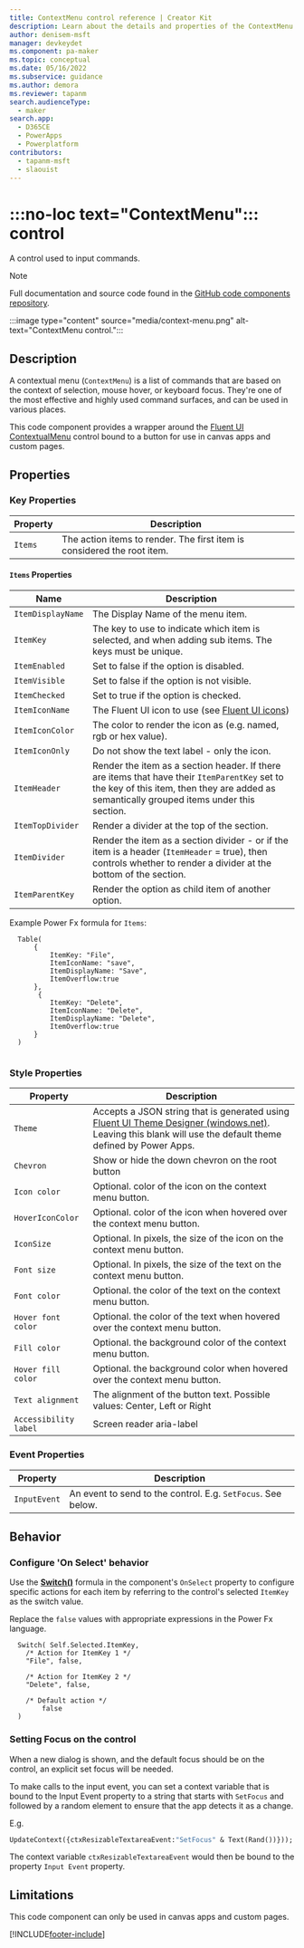 ```yaml
---
title: ContextMenu control reference | Creator Kit
description: Learn about the details and properties of the ContextMenu control in the Creator Kit.
author: denisem-msft
manager: devkeydet
ms.component: pa-maker
ms.topic: conceptual
ms.date: 05/16/2022
ms.subservice: guidance
ms.author: demora
ms.reviewer: tapanm
search.audienceType: 
  - maker
search.app: 
  - D365CE
  - PowerApps
  - Powerplatform
contributors:
  - tapanm-msft
  - slaouist
---
```


# :::no-loc text="ContextMenu"::: control

A control used to input commands.

> [!NOTE]
> Full documentation and source code found in the [GitHub code components repository](https://github.com/microsoft/powercat-code-components/tree/main/ContextMenu).

:::image type="content" source="media/context-menu.png" alt-text="ContextMenu control.":::

## Description

A contextual menu (`ContextMenu`) is a list of commands that are based on the context of selection, mouse hover, or keyboard focus. They're one of the most effective and highly used command surfaces, and can be used in various places.

This code component provides a wrapper around the [Fluent UI ContextualMenu](https://developer.microsoft.com/fluentui#/controls/web/contextualmenu) control bound to a button for use in canvas apps and custom pages.

## Properties

### Key Properties

| Property | Description |
| -------- | ----------- |
| `Items` | The action items to render. The first item is considered the root item. |

#### `Items` Properties

| Name | Description |
| ------ | ----------- |
| `ItemDisplayName` |The Display Name of the menu item. |
| `ItemKey` |The key to use to indicate which item is selected, and when adding sub items. The keys must be unique. |
| `ItemEnabled` |Set to false if the option is disabled. |
| `ItemVisible` |Set to false if the option is not visible. |
| `ItemChecked` |Set to true if the option is checked. |
| `ItemIconName` |The Fluent UI icon to use (see [Fluent UI icons](https://developer.microsoft.com/en-us/fluentui#/styles/web/icons)) |
| `ItemIconColor` |The color to render the icon as (e.g. named, rgb or hex value). |
| `ItemIconOnly` |Do not show the text label - only the icon. |
| `ItemHeader` |Render the item as a section header. If there are items that have their `ItemParentKey` set to the key of this item, then they are added as semantically grouped items under this section. |
| `ItemTopDivider` | Render a divider at the top of the section. |
| `ItemDivider` |Render the item as a section divider - or if the item is a header (`ItemHeader` = true), then controls whether to render a divider at the bottom of the section. |
| `ItemParentKey` |Render the option as child item of another option. |

Example Power Fx formula for `Items`:

  ```powerapps-dot
    Table(
        {
            ItemKey: "File",
            ItemIconName: "save",
            ItemDisplayName: "Save",
            ItemOverflow:true
        },
         {
            ItemKey: "Delete",
            ItemIconName: "Delete",
            ItemDisplayName: "Delete",
            ItemOverflow:true
        }
    )
    
  ```

### Style Properties

| Property | Description |
| -------- | ----------- |
| `Theme` |Accepts a JSON string that is generated using [Fluent UI Theme Designer (windows.net)](https://fabricweb.z5.web.core.windows.net/pr-deploy-site/refs/heads/master/theming-designer/). Leaving this blank will use the default theme defined by Power Apps.
| `Chevron` | Show or hide the down chevron on the root button |
| `Icon color` | Optional. color of the icon on the context menu button. |
| `HoverIconColor` | Optional. color of the icon when hovered over the context menu button. |
| `IconSize` | Optional. In pixels, the size of the icon on the context menu button. |
| `Font size` | Optional. In pixels, the size of the text on the context menu button. |
| `Font color` | Optional. the color of the text on the context menu button. |
| `Hover font color` | Optional. the color of the text when hovered over the context menu button. |
| `Fill color` | Optional. the background color of the context menu button. |
| `Hover fill color` | Optional. the background color when hovered over the context menu button. |
| `Text alignment` | The alignment of the button text. Possible values: Center, Left or Right |
| `Accessibility label` | Screen reader aria-label |

### Event Properties

| Property | Description |
| -------- | ----------- |
| `InputEvent` | An event to send to the control. E.g. `SetFocus`. See below. |
## Behavior

### Configure 'On Select' behavior

Use the [**Switch()**](/power-apps/maker/canvas-apps/functions/function-if) formula in the component's `OnSelect` property to configure specific actions for each item by referring to the control's selected `ItemKey` as the switch value.

Replace the `false` values with appropriate expressions in the Power Fx language.

  ```powerapps-dot
    Switch( Self.Selected.ItemKey,
      /* Action for ItemKey 1 */
      "File", false,
      
      /* Action for ItemKey 2 */
      "Delete", false,
    
      /* Default action */
          false
    )
  ```

### Setting Focus on the control

When a new dialog is shown, and the default focus should be on the control, an explicit set focus will be needed. 

To make calls to the input event, you can set a context variable that is bound to the Input Event property to a string that starts with `SetFocus` and followed by a random element to ensure that the app detects it as a change.

E.g.

```vb
UpdateContext({ctxResizableTextareaEvent:"SetFocus" & Text(Rand())}));
```

The context variable `ctxResizableTextareaEvent` would then be bound to the property `Input Event` property.

## Limitations

This code component can only be used in canvas apps and custom pages.

[!INCLUDE[footer-include](../../includes/footer-banner.md)]